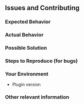 ## Issues and Contributing
<!--- Provide a general summary of the issue in the Title above. -->

<!-- Please note that only issues related to the Bamboo plugin will be addressed here. Any
issues related to the InsightAppSec API or InsightAppSec product functionality will need to be addressed with Rapid7
Support. -->

### Expected Behavior
<!--- If you're describing a bug, tell us what should happen. -->
<!--- If you're suggesting a change/improvement, tell us how it should work. -->

### Actual Behavior
<!--- If describing a bug, tell us what happens instead of the expected behavior. -->
<!--- If suggesting a change/improvement, explain the difference from current behavior. -->

### Possible Solution
<!--- Suggest a fix for the bug, -->
<!--- or ideas on how to implement the improvement or change. -->

### Steps to Reproduce (for bugs)
<!--- Provide a set of steps to reproduce this bug; please be as descriptive as possible. -->
<!--- Please include screenshots, if relevant. -->

### Your Environment
* Plugin version

### Other relevant information